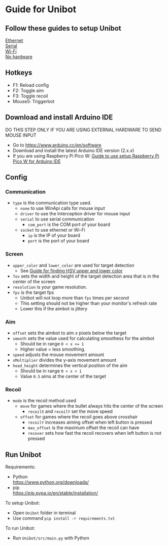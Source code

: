 # Guide for Unibot

## Follow these guides to setup Unibot
[Ethernet](Ethernet.md)  
[Serial](Serial.md)  
[Wi-Fi](WiFi.md)  
[No hardware](NoHardware.md)  

## Hotkeys
- F1: Reload config
- F2: Toggle aim
- F3: Toggle recoil
- Mouse5: Triggerbot

## Download and install Arduino IDE
DO THIS STEP ONLY IF YOU ARE USING EXTERNAL HARDWARE TO SEND MOUSE INPUT
- Go to https://www.arduino.cc/en/software
- Download and install the latest Arduino IDE version (2.x.x)
- If you are using Raspberry Pi Pico W: [Guide to use setup Raspberry Pi Pico W for Arduino IDE](RaspberryPiPicoW_Setup.md)

## Config
### Communication
- `type` is the communication type used.  
    - `none` to use WinApi calls for mouse input
    - `driver` to use the Interception driver for mouse input
    - `serial` to use serial communication  
        - `com_port` is the COM port of your board
    - `socket` to use ethernet or Wi-Fi  
        - `ip` is the IP of your board
        - `port` is the port of your board

### Screen
- `upper_color` and `lower_color` are used for target detection 
    - See [Guide for finding HSV upper and lower color](HSV_Guide.md)  
- `fov` sets the width and height of the target detection area that is in the center of the screen  
- `resolution` is your game resolution.  
- `fps` is the target fps  
    - Unibot will not loop more than `fps` times per second  
    - This setting should not be higher than your monitor's refresh rate  
    - Lower this if the aimbot is jittery

### Aim
- `offset` sets the aimbot to aim _x_ pixels below the target  
- `smooth` sets the value used for calculating smoothess for the aimbot 
    - Should be in range `0 < x <= 1`
    - Higher value = less smoothing. 
- `speed` adjusts the mouse movement amount
- `xMultiplier` divides the y-axis movement amount
- `head_height` determines the vertical position of the aim
    - Should be in range `0 < x < 1`
    - Value `0.5` aims at the center of the target

### Recoil
- `mode` is the recoil method used
    - `move` for games where the bullet always hits the center of the screen
        - `recoilX` and `recoilY` set the move speed
    - `offset` for games where the recoil goes above crosshair
        - `recoilY` increases aiming offset when left button is pressed
        - `max_offset` is the maximum offset the recoil can have
        - `recover` sets how fast the recoil recovers when left button is not pressed


## Run Unibot
Requirements:
- Python  
https://www.python.org/downloads/
- pip  
https://pip.pypa.io/en/stable/installation/

To setup Unibot:
- Open `Unibot` folder in terminal
- Use command `pip install -r requirements.txt`

To run Unibot:
- Run `Unibot/src/main.py` with Python